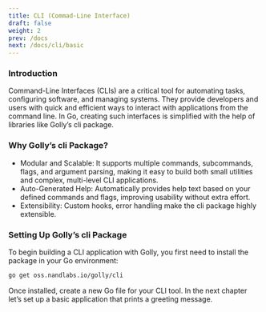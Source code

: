 ```yaml
---
title: CLI (Commad-Line Interface)
draft: false
weight: 2
prev: /docs
next: /docs/cli/basic
---
```


### Introduction

Command-Line Interfaces (CLIs) are a critical tool for automating tasks, configuring software, and managing systems. They provide developers and users with quick and efficient ways to interact with applications from the command line. In Go, creating such interfaces is simplified with the help of libraries like Golly’s cli package.

### Why Golly’s cli Package?

- Modular and Scalable: It supports multiple commands, subcommands, flags, and argument parsing, making it easy to build both small utilities and complex, multi-level CLI applications.
- Auto-Generated Help: Automatically provides help text based on your defined commands and flags, improving usability without extra effort.
- Extensibility: Custom hooks, error handling make the cli package highly extensible.

### Setting Up Golly’s cli Package

To begin building a CLI application with Golly, you first need to install the package in your Go environment:

```bash
go get oss.nandlabs.io/golly/cli
```

Once installed, create a new Go file for your CLI tool.
In the next chapter let’s set up a basic application that prints a greeting message.
